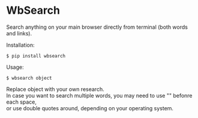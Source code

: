 # WbSearch

Search anything on your main browser directly from terminal (both words and links).

Installation:

    $ pip install wbsearch

Usage:

    $ wbsearch object

Replace object with your own research. \
In case you want to search multiple words, you may need to use "\" befonre each space, \
or use double quotes around, depending on your operating system.